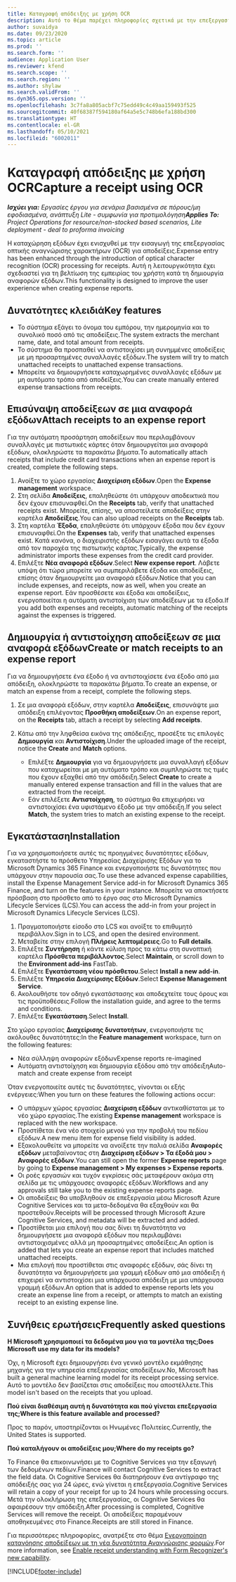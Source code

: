 ```yaml
---
title: Καταγραφή απόδειξης με χρήση OCR
description: Αυτό το θέμα παρέχει πληροφορίες σχετικά με την επεξεργασία οπτικής αναγνώρισης χαρακτήρων (OCR) για αποδείξεις.
author: suvaidya
ms.date: 09/23/2020
ms.topic: article
ms.prod: ''
ms.search.form: ''
audience: Application User
ms.reviewer: kfend
ms.search.scope: ''
ms.search.region: ''
ms.author: shylaw
ms.search.validFrom: ''
ms.dyn365.ops.version: ''
ms.openlocfilehash: 3c7fa8a805acbf7c75edd49c4c49aa159493f525
ms.sourcegitcommit: 40f68387f594180af64a5e5c748b6efa188bd300
ms.translationtype: HT
ms.contentlocale: el-GR
ms.lasthandoff: 05/10/2021
ms.locfileid: "6002011"
---
```

# <a name="capture-a-receipt-using-ocr"></a><span data-ttu-id="29d94-103">Καταγραφή απόδειξης με χρήση OCR</span><span class="sxs-lookup"><span data-stu-id="29d94-103">Capture a receipt using OCR</span></span>

<span data-ttu-id="29d94-104">_**Ισχύει για:** Εργασίες έργου για σενάρια βασισμένα σε πόρους/μη εφοδιασμένα, ανάπτυξη Lite - συμφωνία για προτιμολόγηση_</span><span class="sxs-lookup"><span data-stu-id="29d94-104">_**Applies To:** Project Operations for resource/non-stocked based scenarios, Lite deployment - deal to proforma invoicing_</span></span>

<span data-ttu-id="29d94-105">Η καταχώρηση εξόδων έχει ενισχυθεί με την εισαγωγή της επεξεργασίας οπτικής αναγνώρισης χαρακτήρων (OCR) για αποδείξεις.</span><span class="sxs-lookup"><span data-stu-id="29d94-105">Expense entry has been enhanced through the introduction of optical character recognition (OCR) processing for receipts.</span></span> <span data-ttu-id="29d94-106">Αυτή η λειτουργικότητα έχει σχεδιαστεί για τη βελτίωση της εμπειρίας του χρήστη κατά τη δημιουργία αναφορών εξόδων.</span><span class="sxs-lookup"><span data-stu-id="29d94-106">This functionality is designed to improve the user experience when creating expense reports.</span></span>

## <a name="key-features"></a><span data-ttu-id="29d94-107">Δυνατότητες κλειδιά</span><span class="sxs-lookup"><span data-stu-id="29d94-107">Key features</span></span>

- <span data-ttu-id="29d94-108">Το σύστημα εξάγει το όνομα του εμπόρου, την ημερομηνία και το συνολικό ποσό από τις αποδείξεις.</span><span class="sxs-lookup"><span data-stu-id="29d94-108">The system extracts the merchant name, date, and total amount from receipts.</span></span>
- <span data-ttu-id="29d94-109">Το σύστημα θα προσπαθεί να αντιστοιχίσει μη συνημμένες αποδείξεις με μη προσαρτημένες συναλλαγές εξόδων.</span><span class="sxs-lookup"><span data-stu-id="29d94-109">The system will try to match unattached receipts to unattached expense transactions.</span></span>
- <span data-ttu-id="29d94-110">Μπορείτε να δημιουργήσετε καταχωρημένες συναλλαγές εξόδων με μη αυτόματο τρόπο από αποδείξεις.</span><span class="sxs-lookup"><span data-stu-id="29d94-110">You can create manually entered expense transactions from receipts.</span></span>

## <a name="attach-receipts-to-an-expense-report"></a><span data-ttu-id="29d94-111">Επισύναψη αποδείξεων σε μια αναφορά εξόδων</span><span class="sxs-lookup"><span data-stu-id="29d94-111">Attach receipts to an expense report</span></span>

<span data-ttu-id="29d94-112">Για την αυτόματη προσάρτηση αποδείξεων που περιλαμβάνουν συναλλαγές με πιστωτικές κάρτες όταν δημιουργείται μια αναφορά εξόδων, ολοκληρώστε τα παρακάτω βήματα.</span><span class="sxs-lookup"><span data-stu-id="29d94-112">To automatically attach receipts that include credit card transactions when an expense report is created, complete the following steps.</span></span>

  1. <span data-ttu-id="29d94-113">Ανοίξτε το χώρο εργασίας **Διαχείριση εξόδων**.</span><span class="sxs-lookup"><span data-stu-id="29d94-113">Open the **Expense management** workspace.</span></span>
  2. <span data-ttu-id="29d94-114">Στη σελίδα **Αποδείξεις**, επαληθεύστε ότι υπάρχουν αποδεικτικά που δεν έχουν επισυναφθεί.</span><span class="sxs-lookup"><span data-stu-id="29d94-114">On the **Receipts** tab, verify that unattached receipts exist.</span></span> <span data-ttu-id="29d94-115">Μπορείτε, επίσης, να αποστείλετε αποδείξεις στην καρτέλα **Αποδείξεις**.</span><span class="sxs-lookup"><span data-stu-id="29d94-115">You can also upload receipts on the **Receipts** tab.</span></span>
  3. <span data-ttu-id="29d94-116">Στη καρτέλα **Έξοδα**, επαληθεύστε ότι υπάρχουν έξοδα που δεν έχουν επισυναφθεί.</span><span class="sxs-lookup"><span data-stu-id="29d94-116">On the **Expenses** tab, verify that unattached expenses exist.</span></span> <span data-ttu-id="29d94-117">Κατά κανόνα, ο διαχειριστής εξόδων εισαγάγει αυτά τα έξοδα από τον παροχέα της πιστωτικής κάρτας.</span><span class="sxs-lookup"><span data-stu-id="29d94-117">Typically, the expense administrator imports these expenses from the credit card provider.</span></span>
  4. <span data-ttu-id="29d94-118">Επιλέξτε **Νέα αναφορά εξόδων**.</span><span class="sxs-lookup"><span data-stu-id="29d94-118">Select **New expense report**.</span></span> <span data-ttu-id="29d94-119">Λάβετε υπόψη ότι τώρα μπορείτε να συμπεριλάβετε έξοδα και αποδείξεις, επίσης όταν δημιουργείτε μια αναφορά εξόδων.</span><span class="sxs-lookup"><span data-stu-id="29d94-119">Notice that you can include expenses, and receipts, now as well, when you create an expense report.</span></span> <span data-ttu-id="29d94-120">Εάν προσθέσετε και έξοδα και αποδείξεις, ενεργοποιείται η αυτόματη αντιστοίχιση των αποδείξεων με τα έξοδα.</span><span class="sxs-lookup"><span data-stu-id="29d94-120">If you add both expenses and receipts, automatic matching of the receipts against the expenses is triggered.</span></span>

## <a name="create-or-match-receipts-to-an-expense-report"></a><span data-ttu-id="29d94-121">Δημιουργία ή αντιστοίχηση αποδείξεων σε μια αναφορά εξόδων</span><span class="sxs-lookup"><span data-stu-id="29d94-121">Create or match receipts to an expense report</span></span>
<span data-ttu-id="29d94-122">Για να δημιουργήσετε ένα έξοδο ή να αντιστοιχίσετε ένα έξοδο από μια απόδειξη, ολοκληρώστε τα παρακάτω βήματα.</span><span class="sxs-lookup"><span data-stu-id="29d94-122">To create an expense, or match an expense from a receipt, complete the following steps.</span></span>

  1. <span data-ttu-id="29d94-123">Σε μια αναφορά εξόδων, στην καρτέλα **Αποδείξεις**, επισυνάψτε μια απόδειξη επιλέγοντας **Προσθήκη αποδείξεων**.</span><span class="sxs-lookup"><span data-stu-id="29d94-123">On an expense report, on the **Receipts** tab, attach a receipt by selecting **Add receipts**.</span></span>
  2. <span data-ttu-id="29d94-124">Κάτω από την ληφθείσα εικόνα της απόδειξης, προσέξτε τις επιλογές **Δημιουργία** και **Αντιστοίχιση**.</span><span class="sxs-lookup"><span data-stu-id="29d94-124">Under the uploaded image of the receipt, notice the **Create** and **Match** options.</span></span>

      - <span data-ttu-id="29d94-125">Επιλέξτε **Δημιουργία** για να δημιουργήσετε μια συναλλαγή εξόδων που καταχωρείται με μη αυτόματο τρόπο και συμπληρώστε τις τιμές που έχουν εξαχθεί από την απόδειξη.</span><span class="sxs-lookup"><span data-stu-id="29d94-125">Select **Create** to create a manually entered expense transaction and fill in the values that are extracted from the receipt.</span></span>
      - <span data-ttu-id="29d94-126">Εάν επιλέξετε **Αντιστοίχηση**, το σύστημα θα επιχειρήσει να αντιστοιχίσει ένα υφιστάμενο έξοδο με την απόδειξη.</span><span class="sxs-lookup"><span data-stu-id="29d94-126">If you select **Match**, the system tries to match an existing expense to the receipt.</span></span>

## <a name="installation"></a><span data-ttu-id="29d94-127">Εγκατάσταση</span><span class="sxs-lookup"><span data-stu-id="29d94-127">Installation</span></span>

<span data-ttu-id="29d94-128">Για να χρησιμοποιήσετε αυτές τις προηγμένες δυνατότητες εξόδων, εγκαταστήστε το πρόσθετο Υπηρεσίας Διαχείρισης Εξόδων για το Microsoft Dynamics 365 Finance και ενεργοποιήστε τις δυνατότητες που υπάρχουν στην παρουσία σας.</span><span class="sxs-lookup"><span data-stu-id="29d94-128">To use these advanced expense capabilities, install the Expense Management Service add-in for Microsoft Dynamics 365 Finance, and turn on the features in your instance.</span></span> <span data-ttu-id="29d94-129">Μπορείτε να αποκτήσετε πρόσβαση στο πρόσθετο από το έργο σας στο Microsoft Dynamics Lifecycle Services (LCS).</span><span class="sxs-lookup"><span data-stu-id="29d94-129">You can access the add-in from your project in Microsoft Dynamics Lifecycle Services (LCS).</span></span>

1. <span data-ttu-id="29d94-130">Πραγματοποιήστε είσοδο στο LCS και ανοίξτε το επιθυμητό περιβάλλον.</span><span class="sxs-lookup"><span data-stu-id="29d94-130">Sign in to LCS, and open the desired environment.</span></span>
2. <span data-ttu-id="29d94-131">Μεταβείτε στην επιλογή **Πλήρεις λεπτομέρειες**.</span><span class="sxs-lookup"><span data-stu-id="29d94-131">Go to **Full details**.</span></span>
3. <span data-ttu-id="29d94-132">Επιλέξτε **Συντήρηση** ή κάντε κύλιση προς τα κάτω στη συνοπτική καρτέλα **Πρόσθετα περιβάλλοντος**.</span><span class="sxs-lookup"><span data-stu-id="29d94-132">Select **Maintain**, or scroll down to the **Environment add-ins** FastTab.</span></span>
4. <span data-ttu-id="29d94-133">Επιλέξτε **Εγκατάσταση νέου πρόσθετου**.</span><span class="sxs-lookup"><span data-stu-id="29d94-133">Select **Install a new add-in**.</span></span>
5. <span data-ttu-id="29d94-134">Επιλέξτε **Υπηρεσία Διαχείρισης Εξόδων**.</span><span class="sxs-lookup"><span data-stu-id="29d94-134">Select **Expense Management Service**.</span></span>
6. <span data-ttu-id="29d94-135">Ακολουθήστε τον οδηγό εγκατάστασης και αποδεχτείτε τους όρους και τις προϋποθέσεις.</span><span class="sxs-lookup"><span data-stu-id="29d94-135">Follow the installation guide, and agree to the terms and conditions.</span></span>
7. <span data-ttu-id="29d94-136">Επιλέξτε **Εγκατάσταση**.</span><span class="sxs-lookup"><span data-stu-id="29d94-136">Select **Install**.</span></span>

<span data-ttu-id="29d94-137">Στο χώρο εργασίας **Διαχείρισης δυνατοτήτων**, ενεργοποιήστε τις ακόλουθες δυνατότητες:</span><span class="sxs-lookup"><span data-stu-id="29d94-137">In the **Feature management** workspace, turn on the following features:</span></span>

- <span data-ttu-id="29d94-138">Νέα σύλληψη αναφορών εξόδων</span><span class="sxs-lookup"><span data-stu-id="29d94-138">Expense reports re-imagined</span></span>
- <span data-ttu-id="29d94-139">Αυτόματη αντιστοίχηση και δημιουργία εξόδου από την απόδειξη</span><span class="sxs-lookup"><span data-stu-id="29d94-139">Auto-match and create expense from receipt</span></span>

<span data-ttu-id="29d94-140">Όταν ενεργοποιείτε αυτές τις δυνατότητες, γίνονται οι εξής ενέργειες:</span><span class="sxs-lookup"><span data-stu-id="29d94-140">When you turn on these features the following actions occur:</span></span>

- <span data-ttu-id="29d94-141">Ο υπάρχων χώρος εργασίας **Διαχείριση εξόδων** αντικαθίσταται με το νέο χώρο εργασίας.</span><span class="sxs-lookup"><span data-stu-id="29d94-141">The existing **Expense management** workspace is replaced with the new workspace.</span></span>
- <span data-ttu-id="29d94-142">Προστίθεται ένα νέο στοιχείο μενού για την προβολή του πεδίου εξόδων.</span><span class="sxs-lookup"><span data-stu-id="29d94-142">A new menu item for expense field visibility is added.</span></span>
- <span data-ttu-id="29d94-143">Εξακολουθείτε να μπορείτε να ανοίξετε την παλιά σελίδα **Αναφορές εξόδων** μεταβαίνοντας στη **Διαχείριση εξόδων > Τα έξοδά μου > Αναφορές εξόδων**.</span><span class="sxs-lookup"><span data-stu-id="29d94-143">You can still open the former **Expense reports** page by going to **Expense management > My expenses > Expense reports**.</span></span>
- <span data-ttu-id="29d94-144">Οι ροές εργασιών και τυχόν εγκρίσεις σάς μεταφέρουν ακόμα στη σελίδα με τις υπάρχουσες αναφορές εξόδων.</span><span class="sxs-lookup"><span data-stu-id="29d94-144">Workflows and any approvals still take you to the existing expense reports page.</span></span>
- <span data-ttu-id="29d94-145">Οι αποδείξεις θα υποβληθούν σε επεξεργασία μέσω Microsoft Azure Cognitive Services και τα μετα-δεδομένα θα εξαχθούν και θα προστεθούν.</span><span class="sxs-lookup"><span data-stu-id="29d94-145">Receipts will be processed through Microsoft Azure Cognitive Services, and metadata will be extracted and added.</span></span>
- <span data-ttu-id="29d94-146">Προστίθεται μια επιλογή που σας δίνει τη δυνατότητα να δημιουργήσετε μια αναφορά εξόδων που περιλαμβάνει αντιστοιχισμένες αλλά μη προσαρτημένες αποδείξεις.</span><span class="sxs-lookup"><span data-stu-id="29d94-146">An option is added that lets you create an expense report that includes matched unattached receipts.</span></span>
- <span data-ttu-id="29d94-147">Μια επιλογή που προστίθεται στις αναφορές εξόδων, σάς δίνει τη δυνατότητα να δημιουργήσετε μια γραμμή εξόδων από μια απόδειξη ή επιχειρεί να αντιστοιχίσει μια υπάρχουσα απόδειξη με μια υπάρχουσα γραμμή εξόδων.</span><span class="sxs-lookup"><span data-stu-id="29d94-147">An option that is added to expense reports lets you create an expense line from a receipt, or attempts to match an existing receipt to an existing expense line.</span></span>

## <a name="frequently-asked-questions"></a><span data-ttu-id="29d94-148">Συνήθεις ερωτήσεις</span><span class="sxs-lookup"><span data-stu-id="29d94-148">Frequently asked questions</span></span>

<span data-ttu-id="29d94-149">**Η Microsoft χρησιμοποιεί τα δεδομένα μου για τα μοντέλα της;**</span><span class="sxs-lookup"><span data-stu-id="29d94-149">**Does Microsoft use my data for its models?**</span></span>

<span data-ttu-id="29d94-150">Όχι, η Microsoft έχει δημιουργήσει ένα γενικό μοντέλο εκμάθησης μηχανής για την υπηρεσία επεξεργασίας αποδείξεων.</span><span class="sxs-lookup"><span data-stu-id="29d94-150">No, Microsoft has built a general machine learning model for its receipt processing service.</span></span> <span data-ttu-id="29d94-151">Αυτό το μοντέλο δεν βασίζεται στις αποδείξεις που αποστέλλετε.</span><span class="sxs-lookup"><span data-stu-id="29d94-151">This model isn't based on the receipts that you upload.</span></span>

<span data-ttu-id="29d94-152">**Πού είναι διαθέσιμη αυτή η δυνατότητα και πού γίνεται επεξεργασία της;**</span><span class="sxs-lookup"><span data-stu-id="29d94-152">**Where is this feature available and processed?**</span></span>

<span data-ttu-id="29d94-153">Προς το παρόν, υποστηρίζονται οι Ηνωμένες Πολιτείες.</span><span class="sxs-lookup"><span data-stu-id="29d94-153">Currently, the United States is supported.</span></span>

<span data-ttu-id="29d94-154">**Πού καταλήγουν οι αποδείξεις μου;**</span><span class="sxs-lookup"><span data-stu-id="29d94-154">**Where do my receipts go?**</span></span>

<span data-ttu-id="29d94-155">Το Finance θα επικοινωνήσει με το Cognitive Services για την εξαγωγή των δεδομένων πεδίων.</span><span class="sxs-lookup"><span data-stu-id="29d94-155">Finance will contact Cognitive Services to extract the field data.</span></span> <span data-ttu-id="29d94-156">Οι Cognitive Services θα διατηρήσουν ένα αντίγραφο της απόδειξής σας για 24 ώρες, ενώ γίνεται η επεξεργασία.</span><span class="sxs-lookup"><span data-stu-id="29d94-156">Cognitive Services will retain a copy of your receipt for up to 24 hours while processing occurs.</span></span> <span data-ttu-id="29d94-157">Μετά την ολοκλήρωση της επεξεργασίας, οι Cognitive Services θα αφαιρέσουν την απόδειξη.</span><span class="sxs-lookup"><span data-stu-id="29d94-157">After processing is completed, Cognitive Services will remove the receipt.</span></span> <span data-ttu-id="29d94-158">Οι αποδείξεις παραμένουν αποθηκευμένες στο Finance.</span><span class="sxs-lookup"><span data-stu-id="29d94-158">Receipts are still stored in Finance.</span></span>

<span data-ttu-id="29d94-159">Για περισσότερες πληροφορίες, ανατρέξτε στο θέμα [Ενεργοποίηση κατανόησης αποδείξεων με τη νέα δυνατότητα Αναγνώρισης φορμών](https://azure.microsoft.com/blog/enable-receipt-understanding-with-form-recognizer-s-new-capability/).</span><span class="sxs-lookup"><span data-stu-id="29d94-159">For more information, see [Enable receipt understanding with Form Recognizer's new capability](https://azure.microsoft.com/blog/enable-receipt-understanding-with-form-recognizer-s-new-capability/).</span></span>


[!INCLUDE[footer-include](../includes/footer-banner.md)]
